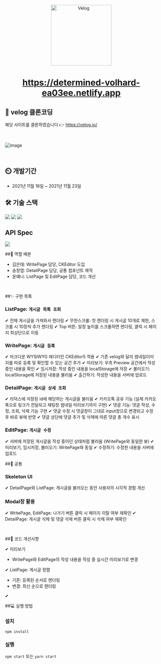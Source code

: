 <p align='middle'>
<a href='https://github.com/DevFoliOh/velog'><img src='https://user-images.githubusercontent.com/66353903/142974589-1a9d29a4-3c67-4208-b861-00491a02f810.png' width="200px;" alt="Velog" /></a></p>


<h1 align='middle'><a href='https://determined-volhard-ea03ee.netlify.app'>https://determined-volhard-ea03ee.netlify.app</a></h1>


## 📌 velog 클론코딩

해당 사이트를 클론하였습니다 👉 https://velog.io/

<br/>

![image](https://user-images.githubusercontent.com/66353903/142976104-d163bec4-f0a3-468b-adfa-0f21572a8d1f.png)


<br/>

## :timer_clock: 개발기간
+ 2021년 11월 16일 ~ 2021년 11월 23일

## 🛠 기술 스택
  
 <img src="https://img.shields.io/badge/React-v17.0.2-blue?logo=React"/>
    <img src="https://img.shields.io/badge/redux-toolkit-^1.6.2-purple?logo=Redux"/>
    <img src="https://img.shields.io/badge/StyledComponents-v5.2.3-pink?logo=styled-components"/> 
<br/>

## API Spec
  <img src="https://img.shields.io/badge/Swagger-v1.7.0-lime?logo=Swagger"/>
  
  <br/>

##🔮 역할 배분
- 김은태: WritePage 담당, CKEditor 도입
- 송창엽: DetailPage 담당, 공통 컴포넌트 제작
- 윤예나: ListPage 및 EditPage 담당, 코드 개선

<br/>

##✨ 구현 목록

### ListPage: `게시글 목록 조회`

✔ 전체 게시글을 가져와서 렌더링
✔ 무한스크롤: 첫 렌더링 시 게시글 10개로 제한, 스크롤 시 10장씩 추가 렌더링
✔ Top 버튼: 일정 높이를 스크롤하면 렌더링, 클릭 시 페이지 최상단으로 이동


### WritePage: `게시글 등록`

✔ 마크다운 WYSIWYG 에디터인 CKEditor5 적용
✔ 기존 velog와 달리 썸네일이미지를 따로 등록 및 확인할 수 있는 공간 추가
✔ 미리보기: 우측 Preview 공간에서 작성 중인 내용을 확인
✔ 임시저장: 작성 중인 내용을 localStorage에 저장
✔ 불러오기: localStorage에 저장된 내용을 불러옴
✔ 출간하기: 작성한 내용을 서버에 업로드


### DetailPage: `게시글 상세 조회`

✔ 리덕스에 저장된 id에 해당하는 게시글을 불러옴
✔ 카카오톡 공유 기능 (실제 카카오톡으로 링크가 전달되고 채팅창 썸네일 미리보기까지 구현)
✔ 댓글 기능: 댓글 작성, 수정, 조회, 삭제 기능 구현
✔ 댓글 수정 시 댓글창이 그대로 input창으로 변경되고 수정 후 바로 뷰에 반영
✔ 댓글 상단에 댓글 추가 및 삭제에 따른 댓글 총 개수 표시


### EditPage: `게시글 수정`

✔ 서버에 저장된 게시글을 작성 중이던 상태처럼 불러옴 (WritePage와 동일한 뷰)
✔ 미리보기, 임시저장, 불러오기: WritePage와 동일
✔ 수정하기: 수정한 내용을 서버에 업로드


##🎨 공통

### Skeleton UI
✔ DetailPage와 ListPage: 게시글을 불러오는 동안 사용자의 시각적 경험 개선

### Modal창 활용
✔ WritePage, EditPage: 나가기 버튼 클릭 시 페이지 이탈 여부 재확인
✔ DetailPage: 게시글 삭제 및 댓글 삭제 버튼 클릭 시 삭제 여부 재확인

<br/>

##🚀 코드 개선사항

✔ 미리보기
+ WritePage와 EditPage의 작성 내용을 작성 중 실시간 미리보기로 변경

✔ ListPage: 게시글 정렬
+ 기존: 등록된 순서로 렌더링
+ 변경: 최신 순으로 렌더링

✔ 

##💻 실행 방법

### 설치

`npm install`

### 실행

`npm start` 또는 `yarn start`

